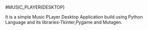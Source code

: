 #MUSIC_PLAYER(DESKTOP)

It is a simple Music PLayer Desktop Application build using Python Language and its libraries-Tkinter,Pygame and Mutagen.
